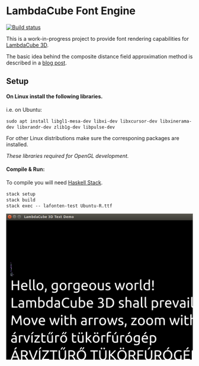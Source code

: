 # LambdaCube Font Engine

[![Build status](https://ci.appveyor.com/api/projects/status/y9s6bmkxk6ev8igv?svg=true)](https://ci.appveyor.com/project/csabahruska/lafonten-xk3qy)

This is a work-in-progress project to provide font rendering capabilities for [LambdaCube 3D](https://github.com/lambdacube3d/lambdacube-edsl).

The basic idea behind the composite distance field approximation method is described in a [blog post](http://lambdacube3d.wordpress.com/2014/11/12/playing-around-with-font-rendering/).

## Setup

#### On **Linux** install the following libraries.
   i.e. on Ubuntu:
   ```
   sudo apt install libgl1-mesa-dev libxi-dev libxcursor-dev libxinerama-dev libxrandr-dev zlib1g-dev libpulse-dev
   ```
   For other Linux distributions make sure the corresponing packages are installed.

   *These libraries required for OpenGL development.*


#### Compile & Run:

To compile you will need [Haskell Stack](https://docs.haskellstack.org/en/stable/README/).

```
stack setup
stack build
stack exec -- lafonten-test Ubuntu-R.ttf
```

![Lafonten Demo](lafonten-demo.png)
